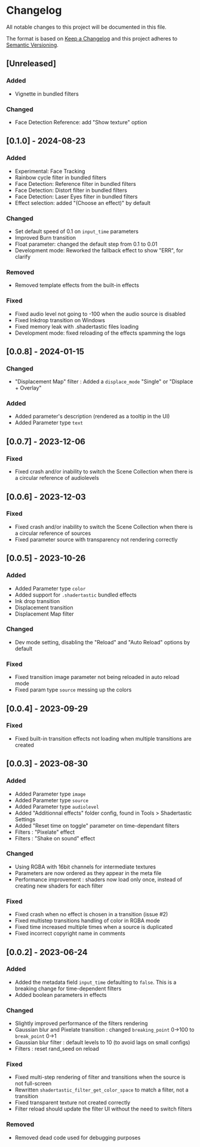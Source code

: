 # Changelog
All notable changes to this project will be documented in this file.

The format is based on [Keep a Changelog](http://keepachangelog.com/en/1.0.0/)
and this project adheres to [Semantic Versioning](http://semver.org/spec/v2.0.0.html).

## [Unreleased]
### Added
- Vignette in bundled filters

### Changed
- Face Detection Reference: add "Show texture" option

## [0.1.0] - 2024-08-23
### Added
- Experimental: Face Tracking
- Rainbow cycle filter in bundled filters
- Face Detection: Reference filter in bundled filters
- Face Detection: Distort filter in bundled filters
- Face Detection: Laser Eyes filter in bundled filters
- Effect selection: added "(Choose an effect)" by default

### Changed
- Set default speed of 0.1 on `input_time` parameters
- Improved Burn transition
- Float parameter: changed the default step from 0.1 to 0.01
- Development mode: Reworked the fallback effect to show "ERR", for clarify

### Removed
- Removed template effects from the built-in effects

### Fixed
- Fixed audio level not going to -100 when the audio source is disabled
- Fixed Inkdrop transition on Windows
- Fixed memory leak with .shadertastic files loading
- Development mode: fixed reloading of the effects spamming the logs

## [0.0.8] - 2024-01-15
### Changed
- "Displacement Map" filter : Added a `displace_mode` "Single" or "Displace + Overlay"

### Added
- Added parameter's description (rendered as a tooltip in the UI)
- Added Parameter type `text`

## [0.0.7] - 2023-12-06
### Fixed
- Fixed crash and/or inability to switch the Scene Collection when there is a circular reference of audiolevels

## [0.0.6] - 2023-12-03
### Fixed
- Fixed crash and/or inability to switch the Scene Collection when there is a circular reference of sources
- Fixed parameter source with transparency not rendering correctly

## [0.0.5] - 2023-10-26
### Added
- Added Parameter type `color`
- Added support for `.shadertastic` bundled effects
- Ink drop transition
- Displacement transition
- Displacement Map filter

### Changed
- Dev mode setting, disabling the "Reload" and "Auto Reload" options by default

### Fixed
- Fixed transition image parameter not being reloaded in auto reload mode
- Fixed param type `source` messing up the colors

## [0.0.4] - 2023-09-29
### Fixed
- Fixed built-in transition effects not loading when multiple transitions are created

## [0.0.3] - 2023-08-30
### Added
- Added Parameter type `image`
- Added Parameter type `source`
- Added Parameter type `audiolevel`
- Added "Additionnal effects" folder config, found in Tools > Shadertastic Settings 
- Added "Reset time on toggle" parameter on time-dependant filters
- Filters : "Pixelate" effect
- Filters : "Shake on sound" effect

### Changed
- Using RGBA with 16bit channels for intermediate textures
- Parameters are now ordered as they appear in the meta file
- Performance improvement : shaders now load only once, instead of creating new shaders for each filter

### Fixed
- Fixed crash when no effect is chosen in a transition (issue #2)
- Fixed multistep transitions handling of color in RGBA mode
- Fixed time increased multiple times when a source is duplicated
- Fixed incorrect copyright name in comments 

## [0.0.2] - 2023-06-24
### Added 
- Added the metadata field `input_time` defaulting to `false`. This is a breaking change for time-dependent filters
- Added boolean parameters in effects

### Changed
- Slightly improved performance of the filters rendering
- Gaussian blur and Pixelate transition : changed `breaking_point` 0->100 to `break_point` 0->1
- Gaussian blur filter : default levels to 10 (to avoid lags on small configs)
- Filters : reset rand_seed on reload

### Fixed
- Fixed multi-step rendering of filter and transitions when the source is not full-screen
- Rewritten `shadertastic_filter_get_color_space` to match a filter, not a transition
- Fixed transparent texture not created correctly
- Filter reload should update the filter UI without the need to switch filters

### Removed
- Removed dead code used for debugging purposes
